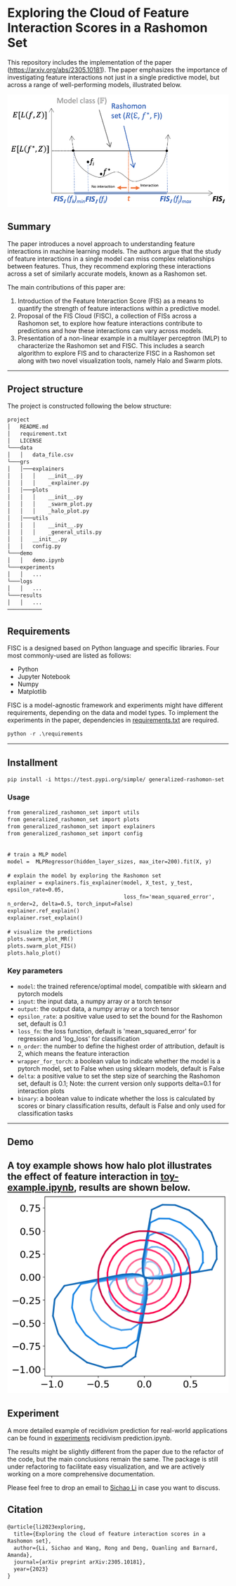 # Exploring the Cloud of Feature Interaction Scores in a Rashomon Set


This repository includes the implementation of the paper (https://arxiv.org/abs/2305.10181). The paper emphasizes the importance of investigating feature interactions not just in a single predictive model, but across a range of well-performing models, illustrated below.

![FIS in the Rasomon set](https://github.com/Sichao-Li/generalized_rashomon_set/raw/main/data/FIn_Rset.png)

## Summary

The paper introduces a novel approach to understanding feature interactions in machine learning models. The authors argue that the study of feature interactions in a single model can miss complex relationships between features. Thus, they recommend exploring these interactions across a set of similarly accurate models, known as a Rashomon set.

The main contributions of this paper are:

1. Introduction of the Feature Interaction Score (FIS) as a means to quantify the strength of feature interactions within a predictive model.
2. Proposal of the FIS Cloud (FISC), a collection of FISs across a Rashomon set, to explore how feature interactions contribute to predictions and how these interactions can vary across models.
3. Presentation of a non-linear example in a multilayer perceptron (MLP) to characterize the Rashomon set and FISC. This includes a search algorithm to explore FIS and to characterize FISC in a Rashomon set along with two novel visualization tools, namely Halo and Swarm plots.

----

## Project structure
The project is constructed following the below structure:
```
project
│   README.md
│   requirement.txt    
│   LICENSE
└───data
│   │   data_file.csv
└───grs
│   │───explainers
│   │   │    __init__.py
│   │   │    _explainer.py
│   │───plots
│   │   │    __init__.py
│   │   │    _swarm_plot.py
│   │   │    _halo_plot.py
│   │───utils
│   │   │    __init__.py
│   │   │    _general_utils.py
│   │   __init__.py
│   │   config.py
└───demo
│   │   demo.ipynb
└───experiments
│   │   ...
└───logs
│   │   ...
└───results
│   │   ...
───────────
```

## Requirements
FISC is a designed based on Python language and specific libraries. Four most commonly-used are listed as follows:

* Python
* Jupyter Notebook
* Numpy
* Matplotlib

FISC is a model-agnostic framework and experiments might have different requirements, depending on the data and model
types. To implement the experiments in the paper, dependencies in [requirements.txt](.\requirements.txt) are required.

```python
python -r .\requirements
```

----

## Installment

```
pip install -i https://test.pypi.org/simple/ generalized-rashomon-set
```
### Usage
```
from generalized_rashomon_set import utils
from generalized_rashomon_set import plots
from generalized_rashomon_set import explainers
from generalized_rashomon_set import config


# train a MLP model
model =  MLPRegressor(hidden_layer_sizes, max_iter=200).fit(X, y)

# explain the model by exploring the Rashomon set
explainer = explainers.fis_explainer(model, X_test, y_test, epsilon_rate=0.05,
                                     loss_fn='mean_squared_error', n_order=2, delta=0.5, torch_input=False)
explainer.ref_explain()
explainer.rset_explain()

# visualize the predictions
plots.swarm_plot_MR()
plots.swarm_plot_FIS()
plots.halo_plot()
```
### Key parameters
* `model`: the trained reference/optimal model, compatible with sklearn and pytorch models
* `input`: the input data, a numpy array or a torch tensor 
* `output`: the output data, a numpy array or a torch tensor
* `epsilon_rate`: a positive value used to set the bound for the Rashomon set, default is 0.1
* `loss_fn`: the loss function, default is 'mean_squared_error' for regression and 'log_loss' for classification
* `n_order`: the number to define the highest order of attribution, default is 2, which means the feature interaction
* `wrapper_for_torch`: a boolean value to indicate whether the model is a pytorch model, set to False when using sklearn models, default is False
* `delta`: a positive value to set the step size of searching the Rashomon set, default is 0.1; Note: the current version only supports delta=0.1 for interaction plots 
* `binary`: a boolean value to indicate whether the loss is calculated by scores or binary classification results, default is False and only used for classification tasks

----

## Demo

A toy example shows how halo plot illustrates the effect of feature interaction 
in [toy-example.ipynb](.\demo\toy_example.ipynb), results are shown below.
![Toy example](https://github.com/Sichao-Li/generalized_rashomon_set/raw/main/demo/x1x2_simple.png
)
----

## Experiment

A more detailed example of recidivism prediction for real-world applications can be found in [experiments](.\experiments) recidivism prediction.ipynb.

The results might be slightly different from the paper due to the refactor of the code, but the main conclusions remain the same.
The package is still under refactoring to facilitate easy visualization, and we are actively working on a more comprehensive documentation.

Please feel free to drop an email to [Sichao Li](mailto:sichao.li@anu.edu.au) in case you want to discuss.
## Citation

```
@article{li2023exploring,
  title={Exploring the cloud of feature interaction scores in a Rashomon set},
  author={Li, Sichao and Wang, Rong and Deng, Quanling and Barnard, Amanda},
  journal={arXiv preprint arXiv:2305.10181},
  year={2023}
}
```




